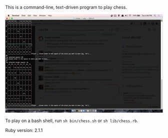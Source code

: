 This is a command-line, text-driven program to play chess.

![A pic of the chess program in action](/assets/chess.png?raw=true "Chess Program in Action")

To play on a bash shell, run `sh bin/chess.sh` or `sh lib/chess.rb`.

Ruby version: 2.1.1
